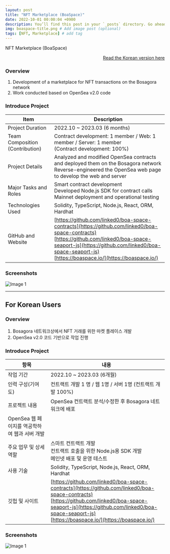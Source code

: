 ```yaml
---
layout: post
title: "NFT Marketplace (BoaSpace)"
date: 2022-10-01 00:00:04 +0900
description: You’ll find this post in your `_posts` directory. Go ahead and edit it and re-build the site to see your changes. # Add post description (optional)
img: boaspace-title.png # Add image post (optional)
tags: [NFT, Marketplace] # add tag
---
```

NFT Marketplace (BoaSpace)

<div style="text-align: right;">
    <a href="#for-korean-users">Read the Korean version here</a> 
</div>

### Overview
1. Development of a marketplace for NFT transactions on the Bosagora network
2. Work conducted based on OpenSea v2.0 code

### Introduce Project

| Item                            | Description                                                                                                                                                                                                                                                |
| ------------------------------- | ---------------------------------------------------------------------------------------------------------------------------------------------------------------------------------------------------------------------------------------------------------- |
| Project Duration                | 2022.10 ~ 2023.03 (6 months)                                                                                                                                                                                                                               |
| Team Composition (Contribution) | Contract development: 1 member / Web: 1 member / Server: 1 member <br> (Contract development: 100%)                                                                                                                                                        |
| Project Details                 | Analyzed and modified OpenSea contracts and deployed them on the Bosagora network <br> Reverse-engineered the OpenSea web page to develop the web and server                                                                                               |
| Major Tasks and Roles           | Smart contract development <br> Developed Node.js SDK for contract calls <br> Mainnet deployment and operational testing                                                                                                                                   |
| Technologies Used               | Solidity, TypeScript, Node.js, React, ORM, Hardhat                                                                                                                                                                                                         |
| GitHub and Website              | [https://github.com/linked0/boa-space-contracts](https://github.com/linked0/boa-space-contracts) <br> [https://github.com/linked0/boa-space-seaport-js](https://github.com/linked0/boa-space-seaport-js) <br> [https://boaspace.io/](https://boaspace.io/) |

### Screenshots
![Image 1]({{site.baseurl}}/assets/img/boaspace-1.png)

---
## For Korean Users
### Overview
1. Bosagora 네트워크상에서 NFT 거래를 위한 마켓 플레이스 개발
2. OpenSea v2.0 코드 기반으로 작업 진행

### Introduce Project

| 항목                                          | 내용                                                                                                                                                                                                                                                       |
| --------------------------------------------- | ---------------------------------------------------------------------------------------------------------------------------------------------------------------------------------------------------------------------------------------------------------- |
| 작업 기간                                     | 2022.10 ~ 2023.03 (6개월)                                                                                                                                                                                                                                  |
| 인력 구성(기여도)                             | 컨트랙트 개발 1 명 / 웹 1명 / 서버 1명   (컨트랙트 개발 100%)                                                                                                                                                                                              |
| 프로젝트 내용                                 | OpenSea 컨트랙트 분석/수정한 후 Bosagora 네트워크에 배포 <br>                                                                                                                                                                                              |
| OpenSea 웹 페이지를 역공학하여 웹과 서버 개발 |
| 주요 업무 및 상세 역할                        | 스마트 컨트랙트 개발 <br> 컨트랙트 호출을 위한 Node.js용 SDK 개발 <br> 메인넷 배포 및 운영 테스트                                                                                                                                                          |
| 사용 기술                                     | Solidity, TypeScript, Node.js, React, ORM, Hardhat                                                                                                                                                                                                         |
| 깃헙 및 사이트                                | [https://github.com/linked0/boa-space-contracts](https://github.com/linked0/boa-space-contracts) <br> [https://github.com/linked0/boa-space-seaport-js](https://github.com/linked0/boa-space-seaport-js) <br> [https://boaspace.io/](https://boaspace.io/) |


### Screenshots
![Image 1]({{site.baseurl}}/assets/img/boaspace-1.png)


